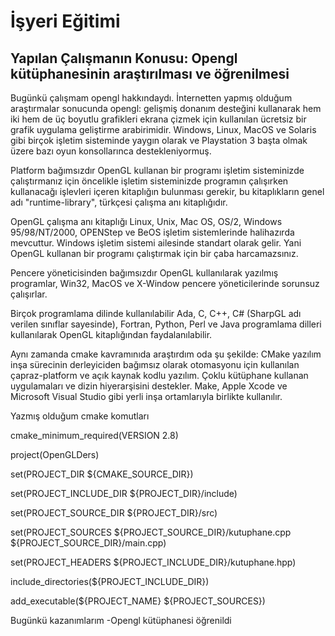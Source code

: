 # İşyeri Eğitimi

## Yapılan Çalışmanın Konusu: Opengl kütüphanesinin araştırılması ve öğrenilmesi 

Bugünkü çalışmam opengl hakkındaydı. İnternetten yapmış olduğum araştırmalar sonucunda opengl: gelişmiş donanım desteğini kullanarak hem iki hem de üç boyutlu grafikleri ekrana çizmek için kullanılan ücretsiz bir grafik uygulama geliştirme arabirimidir. Windows, Linux, MacOS ve Solaris gibi birçok işletim sisteminde yaygın olarak ve Playstation 3 başta olmak üzere bazı oyun konsollarınca destekleniyormuş.

Platform bağımsızdır
OpenGL kullanan bir programı işletim sisteminizde çalıştırmanız için öncelikle işletim sisteminizde programın çalışırken kullanacağı işlevleri içeren kitaplığın bulunması gerekir, bu kitaplıkların genel adı "runtime-library", türkçesi çalışma anı kitaplığıdır.

OpenGL çalışma anı kitaplığı Linux, Unix, Mac OS, OS/2, Windows 95/98/NT/2000, OPENStep ve BeOS işletim sistemlerinde halihazırda mevcuttur. Windows işletim sistemi ailesinde standart olarak gelir. Yani OpenGL kullanan bir programı çalıştırmak için bir çaba harcamazsınız.

Pencere yöneticisinden bağımsızdır
OpenGL kullanılarak yazılmış programlar, Win32, MacOS ve X-Window pencere yöneticilerinde sorunsuz çalışırlar.

Birçok programlama dilinde kullanılabilir
Ada, C, C++, C# (SharpGL adı verilen sınıflar sayesinde), Fortran, Python, Perl ve Java programlama dilleri kullanılarak OpenGL kitaplığından faydalanılabilir.

Aynı zamanda cmake kavramınıda araştırdım oda şu şekilde: CMake yazılım inşa sürecinin derleyiciden bağımsız olarak otomasyonu için kullanılan çapraz-platform ve açık kaynak kodlu yazılım. Çoklu kütüphane kullanan uygulamaları ve dizin hiyerarşisini destekler. Make, Apple Xcode ve Microsoft Visual Studio gibi yerli inşa ortamlarıyla birlikte kullanılır.



Yazmış olduğum cmake komutları

cmake_minimum_required(VERSION 2.8)

project(OpenGLDers)

set(PROJECT_DIR ${CMAKE_SOURCE_DIR})

set(PROJECT_INCLUDE_DIR ${PROJECT_DIR}/include)

set(PROJECT_SOURCE_DIR ${PROJECT_DIR}/src)

set(PROJECT_SOURCES
			${PROJECT_SOURCE_DIR}/kutuphane.cpp
			${PROJECT_SOURCE_DIR}/main.cpp)

set(PROJECT_HEADERS
			${PROJECT_INCLUDE_DIR}/kutuphane.hpp)

include_directories(${PROJECT_INCLUDE_DIR})

add_executable(${PROJECT_NAME} ${PROJECT_SOURCES})

Bugünkü kazanımlarım
-Opengl kütüphanesi öğrenildi




